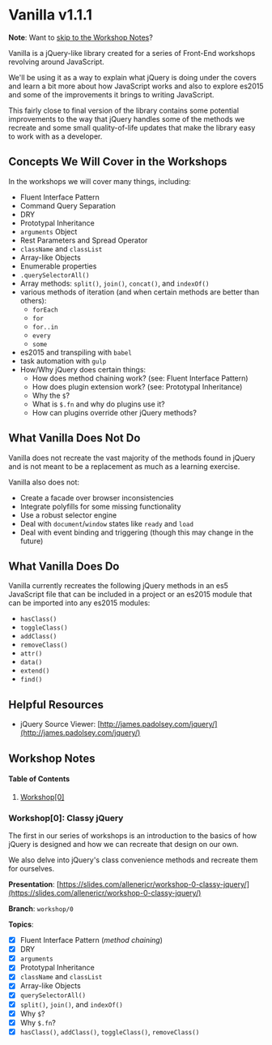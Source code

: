# Vanilla v1.1.1

**Note**:  Want to [skip to the Workshop Notes](#workshop-notes)?

Vanilla is a jQuery-like library created for a series of Front-End workshops revolving around JavaScript.

We'll be using it as a way to explain what jQuery is doing under the covers and learn a bit more about how JavaScript works and also to explore es2015 and some of the improvements it brings to writing JavaScript.

This fairly close to final version of the library contains some potential improvements to the way that jQuery handles some of the methods we recreate and some small quality-of-life updates that make the library easy to work with as a developer.

## Concepts We Will Cover in the Workshops

In the workshops we will cover many things, including:

- Fluent Interface Pattern
- Command Query Separation
- DRY
- Prototypal Inheritance
- `arguments` Object
- Rest Parameters and Spread Operator
- `className` and `classList`
- Array-like Objects
- Enumerable properties
- `.querySelectorAll()`
- Array methods:  `split()`, `join()`, `concat()`, and `indexOf()`
-  various methods of iteration (and when certain methods are better than others):
    - `forEach`
    - `for`
    - `for..in`
    - `every`
    - `some`
- es2015 and transpiling with `babel`
- task automation with `gulp`
- How/Why jQuery does certain things:
    - How does method chaining work? (see:  Fluent Interface Pattern)
    - How does plugin extension work? (see:  Prototypal Inheritance)
    - Why the `$`?
    - What is `$.fn` and why do plugins use it?
    - How can plugins override other jQuery methods?

## What Vanilla Does Not Do

Vanilla does not recreate the vast majority of the methods found in jQuery and is not meant to be a replacement as much as a learning exercise.

Vanilla also does not:

- Create a facade over browser inconsistencies
- Integrate polyfills for some missing functionality
- Use a robust selector engine
- Deal with `document`/`window` states like `ready` and `load`
- Deal with event binding and triggering (though this may change in the future)

## What Vanilla Does Do

Vanilla currently recreates the following jQuery methods in an es5 JavaScript file that can be included in a project or an es2015 module that can be imported into any es2015 modules:

- `hasClass()`
- `toggleClass()`
- `addClass()`
- `removeClass()`
- `attr()`
- `data()`
- `extend()`
- `find()`

## Helpful Resources

- jQuery Source Viewer: [http://james.padolsey.com/jquery/](http://james.padolsey.com/jquery/)


<a href="javascript:void(0);" id="workshop-notes" name="workshop-notes"></a>
## Workshop Notes

#### Table of Contents

1. [Workshop[0]](#workshop-0)

<a href="javascript:void(0);" id="workshop-0" name="workshop-0"></a>
### Workshop[0]:  Classy jQuery

The first in our series of workshops is an introduction to the basics of how jQuery is designed and how we can recreate that design on our own.

We also delve into jQuery's class convenience methods and recreate them for ourselves.

**Presentation**:  [https://slides.com/allenericr/workshop-0-classy-jquery/](https://slides.com/allenericr/workshop-0-classy-jquery/)

**Branch**:  `workshop/0`

**Topics**:

- [x] Fluent Interface Pattern (*method chaining*)
- [x] DRY
- [x] `arguments`
- [x] Prototypal Inheritance
- [x] `className` and `classList`
- [x] Array-like Objects
- [x] `querySelectorAll()`
- [x] `split()`, `join()`, and `indexOf()`
- [x] Why `$`?
- [x] Why `$.fn`?
- [x] `hasClass()`, `addClass()`, `toggleClass()`, `removeClass()`
